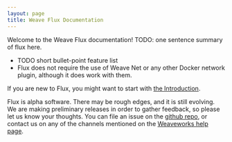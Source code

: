 ```yaml
---
layout: page
title: Weave Flux Documentation
---
```


Welcome to the Weave Flux documentation! TODO: one sentence summary of
flux here.

* TODO short bullet-point feature list
* Flux does not require the use of Weave Net or any other Docker network
plugin, although it does work with them.

If you are new to Flux, you might want to start with
[the Introduction](intro).

Flux is alpha software.  There may be rough edges, and it is still
evolving.  We are making preliminary releases in order to gather
feedback, so please let us know your thoughts. You can file an issue
on the [github repo](https://github.com/weaveworks/flux/), or contact
us on any of the channels mentioned on the [Weaveworks help
page](http://www.weave.works/help/).


